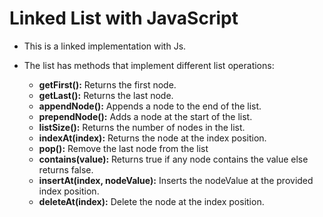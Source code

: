 # Linked List with JavaScript

* This is a linked implementation with Js.
* The list has methods that implement different list operations:

    * **getFirst():** Returns the first node.
    * **getLast():** Returns the last node.
    * **appendNode():** Appends a node to the end of the list.
    * **prependNode():** Adds a node at the start of the list.
    * **listSize():** Returns the number of nodes in the list.
    * **indexAt(index):** Returns the node at the index position.
    * **pop():** Remove the last node from the list
    * **contains(value):** Returns true if any node contains the value else returns false.
    * **insertAt(index, nodeValue):** Inserts the nodeValue at the provided index position.
    * **deleteAt(index):** Delete the node at the index position.